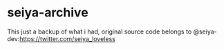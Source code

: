 # seiya-archive
This just a backup of what i had, original source code belongs to @seiya-dev:https://twitter.com/seiya_loveless
